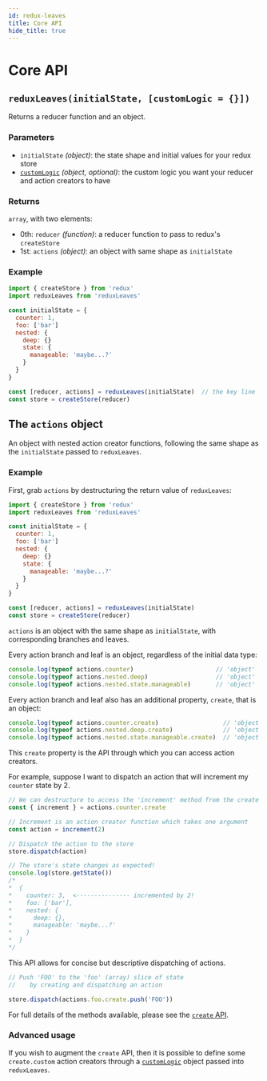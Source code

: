```yaml
---
id: redux-leaves
title: Core API
hide_title: true
---
```


# Core API

## `reduxLeaves(initialState, [customLogic = {}])`

Returns a reducer function and an object.

### Parameters
- `initialState` *(object)*: the state shape and initial values for your redux store
- [`customLogic`](customLogic.md) *(object, optional)*: the custom logic you want your reducer and action creators to have

### Returns
`array`, with two elements:
- 0th: `reducer` *(function)*: a reducer function to pass to redux's `createStore`
- 1st: `actions` *(object)*: an object with same shape as `initialState`

### Example
```js
import { createStore } from 'redux'
import reduxLeaves from 'reduxLeaves'

const initialState = {
  counter: 1,
  foo: ['bar']
  nested: {
    deep: {}
    state: {
      manageable: 'maybe...?'
    }
  }
}

const [reducer, actions] = reduxLeaves(initialState)  // the key line
const store = createStore(reducer)
```

## The `actions` object

An object with nested action creator functions, following the same shape as the `initialState` passed to `reduxLeaves`.

### Example

First, grab `actions` by destructuring the return value of `reduxLeaves`:

```js
import { createStore } from 'redux'
import reduxLeaves from 'reduxLeaves'

const initialState = {
  counter: 1,
  foo: ['bar']
  nested: {
    deep: {}
    state: {
      manageable: 'maybe...?'
    }
  }
}

const [reducer, actions] = reduxLeaves(initialState)
const store = createStore(reducer)
```

`actions` is an object with the same shape as `initialState`, with corresponding branches and leaves.

Every action branch and leaf is an object, regardless of the initial data type:

```js
console.log(typeof actions.counter)                       // 'object'
console.log(typeof actions.nested.deep)                   // 'object'
console.log(typeof actions.nested.state.manageable)       // 'object'
```

Every action branch and leaf also has an additional property, `create`, that is an object:

```js
console.log(typeof actions.counter.create)                  // 'object'
console.log(typeof actions.nested.deep.create)              // 'object'
console.log(typeof actions.nested.state.manageable.create)  // 'object'
```

This `create` property is the API through which you can access action creators.

For example, suppose I want to dispatch an action that will increment my `counter` state by 2.

```js
// We can destructure to access the 'increment' method from the create API
const { increment } = actions.counter.create

// Increment is an action creator function which takes one argument
const action = increment(2)

// Dispatch the action to the store
store.dispatch(action)

// The store's state changes as expected!
console.log(store.getState())
/*
*  {
*    counter: 3,  <--------------- incremented by 2!
*    foo: ['bar'],
*    nested: {
*      deep: {},
*      manageable: 'maybe...?'
*    }
*  }
*/
```
This API allows for concise but descriptive dispatching of actions.
```js
// Push 'FOO' to the 'foo' (array) slice of state
//    by creating and dispatching an action

store.dispatch(actions.foo.create.push('FOO'))
```

For full details of the methods available, please see the [`create` API](create).

### Advanced usage

If you wish to augment the `create` API, then it is possible to define some `create.custom` action creators through a [`customLogic`](customLogic.md) object passed into `reduxLeaves`.